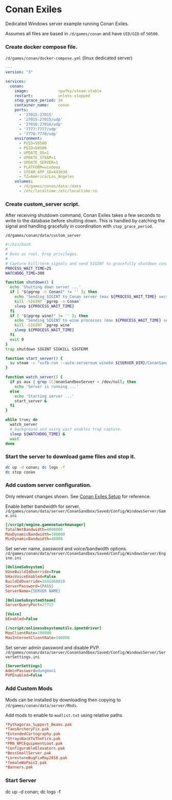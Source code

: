 # Conan Exiles
Dedicated Windows server example running Conan Exiles.

Assumes all files are based in `/d/games/conan` and have
`UID/GID` of `50500`.

### Create docker compose file.
`/d/games/conan/docker-compose.yml` (linux dedicated server)
``` yaml
---
version: "3"

services:
  conan:
    image:             rpufky/steam:stable
    restart:           unless-stopped
    stop_grace_period: 1m
    container_name:    conan
    ports:
      - '27015:27015'
      - '27015:27015/udp'
      - '27016:27016/udp'
      - '7777:7777/udp'
      - '7778:7778/udp'
    environment:
      - PUID=50500
      - PGID=50500
      - UPDATE_OS=1
      - UPDATE_STEAM=1
      - UPDATE_SERVER=1
      - PLATFORM=windows
      - STEAM_APP_ID=443030
      - TZ=America/Los_Angeles
    volumes:
      - /d/games/conan/data:/data
      - /etc/localtime:/etc/localtime:ro
```

### Create custom_server script.
After receiving shutdown command, Conan Exiles takes a few seconds to write
to the database before shutting down. This is handled by catching the signal
and handling gracefully in coordination with `stop_grace_period`.

`/d/games/conan/data/custom_server`
``` bash
#!/bin/bash
#
# Runs as root. Drop privileges.
#
# Capture kill/term signals and send SIGINT to gracefully shutdown conan server.
PROCESS_WAIT_TIME=25
WATCHDOG_TIME=300

function shutdown() {
  echo 'Shutting down server ...'
  if [ "$(pgrep -n Conan)" != '' ]; then
    echo "Sending SIGINT to Conan server (max ${PROCESS_WAIT_TIME} secs) ..."
    kill -SIGINT `pgrep -n Conan`
    sleep ${PROCESS_WAIT_TIME}
  fi
  if [ "$(pgrep wine)" != '' ]; then
    echo "Sending SIGINT to wine processes (max ${PROCESS_WAIT_TIME} sec) ..."
    kill -SIGINT `pgrep wine`
    sleep ${PROCESS_WAIT_TIME}
  fi
  exit 0
}
trap shutdown SIGINT SIGKILL SIGTERM

function start_server() {
  su steam -c "xvfb-run --auto-servernum wine64 ${SERVER_DIR}/ConanSandbox/Binaries/Win64/ConanSandboxServer-Win64-Test.exe -nosteamclient -game -server -log"
}

function watch_server() {
  if ps aux | grep [C]onanSandboxServer > /dev/null; then
    echo 'Server is running ...'
  else
    echo 'Starting server ...'
    start_server &
  fi
}

while true; do
  watch_server
  # background and using wait enables trap capture.
  sleep ${WATCHDOG_TIME} &
  wait
done
```

### Start the server to download game files and stop it.
``` bash
dc up -d conan; dc logs -f
dc stop conan
```

### Add custom server configuration.
Only relevant changes shown. See [Conan Exiles Setup](https://r-pufky.github.io/docs/game/conan/index.html) for reference.

Enable better bandwidth for server.
`/d/games/conan/data/server/ConanSandbox/Saved/Config/WindowsServer/Game.ini`
``` ini
[/script/engine.gamenetworkmanager]
TotalNetBandwidth=4000000
MaxDynamicBandwidth=100000
MinDynamicBandwidth=40000
```

Set server name, password and voice/bandwidth options.
`/d/games/conan/data/server/ConanSandbox/Saved/Config/WindowsServer/Engine.ini`
``` ini
[OnlineSubsystem]
bUseBuildIdOverride=True
bHasVoiceEnabled=False
BuildIdOverride=1691868810
ServerPassword={PASS}
ServerName={SERVER NAME}

[OnlineSubsystemSteam]
ServerQueryPort=27715

[Voice]
bEnabled=False

[/script/onlinesubsystemutils.ipnetdriver]
MaxClientRate=100000
MaxInternetClientRate=100000
```

Set server admin password and disable PVP.
`/d/games/conan/data/server/ConanSandbox/Saved/Config/WindowsServer/ServerSettings.ini`
``` ini
[ServerSettings]
AdminPassword=dungeon1
PVPEnabled=False
```

### Add Custom Mods
Mods can be installed by downloading then copying to `/d/games/conan/data/server/Mods`.

Add mods to enable to `modlist.txt` using relative paths.
``` ini
*Pythagoras_Support_Beams.pak
*TaesArcheryFix.pak
*ExtendedCartography.pak
*StraysBackToTheFire.pak
*PRN_NPCEquipmentLoot.pak
*ConfigurableElevators.pak
*BossSmallServer.pak
*LorestoneBugFixMay2018.pak
*femaleWoPain2.pak
*Banners.pak
```

### Start Server
dc up -d conan; dc logs -f
```
